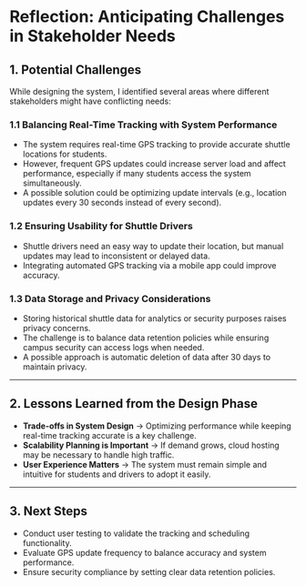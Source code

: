 # Reflection: Anticipating Challenges in Stakeholder Needs  

## **1. Potential Challenges**  
While designing the system, I identified several areas where different stakeholders might have conflicting needs:  

### **1.1 Balancing Real-Time Tracking with System Performance**  
- The system requires real-time GPS tracking to provide accurate shuttle locations for students.  
- However, frequent GPS updates could increase server load and affect performance, especially if many students access the system simultaneously.  
- A possible solution could be optimizing update intervals (e.g., location updates every 30 seconds instead of every second).  

### **1.2 Ensuring Usability for Shuttle Drivers**  
- Shuttle drivers need an easy way to update their location, but manual updates may lead to inconsistent or delayed data.  
- Integrating automated GPS tracking via a mobile app could improve accuracy.  

### **1.3 Data Storage and Privacy Considerations**  
- Storing historical shuttle data for analytics or security purposes raises privacy concerns.  
- The challenge is to balance data retention policies while ensuring campus security can access logs when needed.  
- A possible approach is automatic deletion of data after 30 days to maintain privacy.  

---

## **2. Lessons Learned from the Design Phase**  
- **Trade-offs in System Design** → Optimizing performance while keeping real-time tracking accurate is a key challenge.  
- **Scalability Planning is Important** → If demand grows, cloud hosting may be necessary to handle high traffic.  
- **User Experience Matters** → The system must remain simple and intuitive for students and drivers to adopt it easily.  

---

## **3. Next Steps**  
- Conduct user testing to validate the tracking and scheduling functionality.  
- Evaluate GPS update frequency to balance accuracy and system performance.  
- Ensure security compliance by setting clear data retention policies.  
